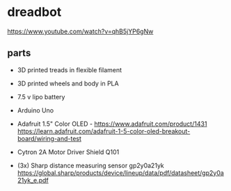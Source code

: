 # dreadbot
<https://www.youtube.com/watch?v=qhB5jYP6gNw>


## parts
- 3D printed treads in flexible filament 
- 3D printed wheels and body in PLA
- 7.5 v lipo battery
- Arduino Uno

- Adafruit 1.5" Color OLED - https://www.adafruit.com/product/1431
https://learn.adafruit.com/adafruit-1-5-color-oled-breakout-board/wiring-and-test

- Cytron 2A Motor Driver Shield Q101 

- (3x) Sharp distance measuring sensor gp2y0a21yk https://global.sharp/products/device/lineup/data/pdf/datasheet/gp2y0a21yk_e.pdf

